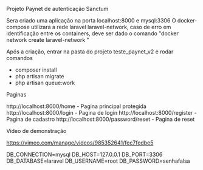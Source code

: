 Projeto Paynet de autenticação Sanctum

Sera criado uma aplicação na porta 
localhost:8000 e mysql:3306
O docker-compose utilizara 
a rede laravel laravel-network,
caso de erro em identificação 
entre os containers, deve ser dado o comando "docker network create laravel-network
"

Após a criação, entrar na pasta do projeto teste_paynet_v2 e rodar comandos
- composer install
- php artisan migrate
- php artisan queue:work

Paginas 

http://localhost:8000/home - Pagina principal protegida
http://localhost:8000/login - Pagina de login
http://localhost:8000/register - Pagina de cadastro
http://localhost:8000/password/reset - Pagina de reset

Video de demonstração

https://vimeo.com/manage/videos/985352641/fec7fedbe5

DB_CONNECTION=mysql
DB_HOST=127.0.0.1
DB_PORT=3306
DB_DATABASE=laravel
DB_USERNAME=root
DB_PASSWORD=senhafalsa

